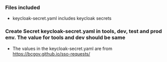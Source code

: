 ### Files included
* keycloak-secret.yaml includes keycloak secrets

### Create Secret keycloak-secret.yaml in tools, dev, test and prod env. The value for tools and dev should be same
* The values in the keycloak-secret.yaml are from https://bcgov.github.io/sso-requests/ 
